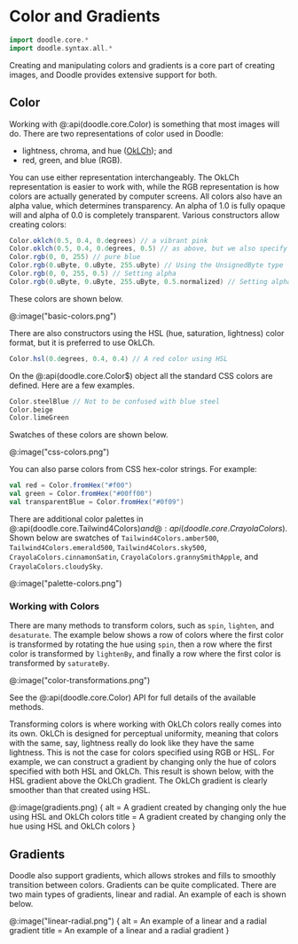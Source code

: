 # Color and Gradients

```scala mdoc:invisible
import doodle.core.*
import doodle.syntax.all.*
```

Creating and manipulating colors and gradients is a core part of creating images, and Doodle provides extensive support for both.


## Color

Working with @:api(doodle.core.Color) is something that most images will do. There are two representations of color used in Doodle:

* lightness, chroma, and hue ([OkLCh](https://en.wikipedia.org/wiki/Oklab_color_space)); and
* red, green, and blue (RGB).

You can use either representation interchangeably. The OkLCh representation is easier to work with, while the RGB representation is how colors are actually generated by computer screens. All colors also have an alpha value, which determines transparency. An alpha of 1.0 is fully opaque will and alpha of 0.0 is completely transparent. Various constructors allow creating colors:

```scala mdoc:silent
Color.oklch(0.5, 0.4, 0.degrees) // a vibrant pink
Color.oklch(0.5, 0.4, 0.degrees, 0.5) // as above, but we also specify the alpha
Color.rgb(0, 0, 255) // pure blue
Color.rgb(0.uByte, 0.uByte, 255.uByte) // Using the UnsignedByte type
Color.rgb(0, 0, 255, 0.5) // Setting alpha
Color.rgb(0.uByte, 0.uByte, 255.uByte, 0.5.normalized) // Setting alpha
```

These colors are shown below.

@:image("basic-colors.png")

There are also constructors using the HSL (hue, saturation, lightness) color format, but it is preferred to use OkLCh.

```scala mdoc:silent
Color.hsl(0.degrees, 0.4, 0.4) // A red color using HSL
```

On the @:api(doodle.core.Color$) object all the standard CSS colors are defined. Here are a few examples.

```scala mdoc:silent
Color.steelBlue // Not to be confused with blue steel
Color.beige 
Color.limeGreen
```

Swatches of these colors are shown below.

@:image("css-colors.png")

You can also parse colors from CSS hex-color strings. For example:

```scala mdoc:silent
val red = Color.fromHex("#f00")
val green = Color.fromHex("#00ff00")
val transparentBlue = Color.fromHex("#0f09")
```

There are additional color palettes in @:api(doodle.core.Tailwind4Colors$) and @:api(doodle.core.CrayolaColors$). Shown below are swatches of `Tailwind4Colors.amber500`, `Tailwind4Colors.emerald500`, `Tailwind4Colors.sky500`, `CrayolaColors.cinnamonSatin`, `CrayolaColors.grannySmithApple`, and `CrayolaColors.cloudySky`.

@:image("palette-colors.png")


### Working with Colors

There are many methods to transform colors, such as `spin`, `lighten`, and `desaturate`. 
The example below shows a row of colors where the first color is transformed by rotating the hue using `spin`, then a row where the first color is transformed by `lightenBy`, and finally a row where the first color is transformed by `saturateBy`.

@:image("color-transformations.png")

See the @:api(doodle.core.Color) API for full details of the available methods.

Transforming colors is where working with OkLCh colors really comes into its own.
OkLCh is designed for perceptual uniformity, meaning that colors with the same, say, lightness really do look like they have the same lightness.
This is not the case for colors specified using RGB or HSL.
For example, we can construct a gradient by changing only the hue of colors specified with both HSL and OkLCh.
This result is shown below, with the HSL gradient above the OkLCh gradient.
The OkLCh gradient is clearly smoother than that created using HSL.

@:image(gradients.png) {
  alt = A gradient created by changing only the hue using HSL and OkLCh colors
  title = A gradient created by changing only the hue using HSL and OkLCh colors
}



## Gradients

Doodle also support gradients, which allows strokes and fills to smoothly transition between colors. Gradients can be quite complicated. There are two main types of gradients, linear and radial. An example of each is shown below.

@:image("linear-radial.png") {
  alt = An example of a linear and a radial gradient
  title = An example of a linear and a radial gradient
}

